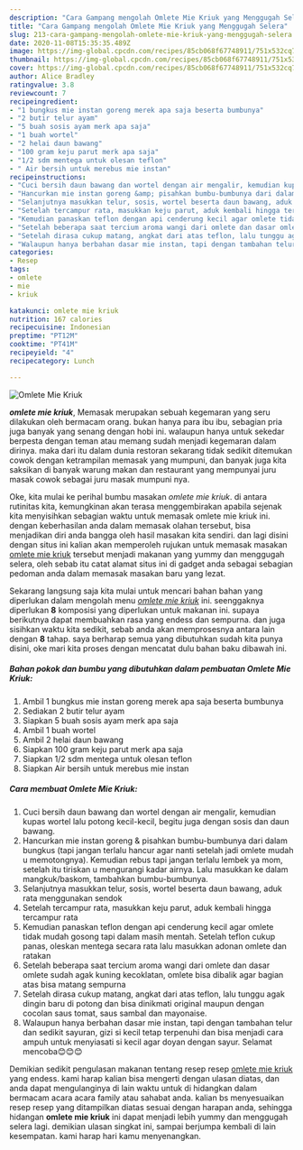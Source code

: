 ```yaml
---
description: "Cara Gampang mengolah Omlete Mie Kriuk yang Menggugah Selera"
title: "Cara Gampang mengolah Omlete Mie Kriuk yang Menggugah Selera"
slug: 213-cara-gampang-mengolah-omlete-mie-kriuk-yang-menggugah-selera
date: 2020-11-08T15:35:35.489Z
image: https://img-global.cpcdn.com/recipes/85cb068f67748911/751x532cq70/omlete-mie-kriuk-foto-resep-utama.jpg
thumbnail: https://img-global.cpcdn.com/recipes/85cb068f67748911/751x532cq70/omlete-mie-kriuk-foto-resep-utama.jpg
cover: https://img-global.cpcdn.com/recipes/85cb068f67748911/751x532cq70/omlete-mie-kriuk-foto-resep-utama.jpg
author: Alice Bradley
ratingvalue: 3.8
reviewcount: 7
recipeingredient:
- "1 bungkus mie instan goreng merek apa saja beserta bumbunya"
- "2 butir telur ayam"
- "5 buah sosis ayam merk apa saja"
- "1 buah wortel"
- "2 helai daun bawang"
- "100 gram keju parut merk apa saja"
- "1/2 sdm mentega untuk olesan teflon"
- " Air bersih untuk merebus mie instan"
recipeinstructions:
- "Cuci bersih daun bawang dan wortel dengan air mengalir, kemudian kupas wortel lalu potong kecil-kecil, begitu juga dengan sosis dan daun bawang."
- "Hancurkan mie instan goreng &amp; pisahkan bumbu-bumbunya dari dalam bungkus (tapi jangan terlalu hancur agar nanti setelah jadi omlete mudah u memotongnya). Kemudian rebus tapi jangan terlalu lembek ya mom, setelah itu tiriskan u mengurangi kadar airnya. Lalu masukkan ke dalam mangkuk/baskom, tambahkan bumbu-bumbunya."
- "Selanjutnya masukkan telur, sosis, wortel beserta daun bawang, aduk rata menggunakan sendok"
- "Setelah tercampur rata, masukkan keju parut, aduk kembali hingga tercampur rata"
- "Kemudian panaskan teflon dengan api cenderung kecil agar omlete tidak mudah gosong tapi dalam masih mentah. Setelah teflon cukup panas, oleskan mentega secara rata lalu masukkan adonan omlete dan ratakan"
- "Setelah beberapa saat tercium aroma wangi dari omlete dan dasar omlete sudah agak kuning kecoklatan, omlete bisa dibalik agar bagian atas bisa matang sempurna"
- "Setelah dirasa cukup matang, angkat dari atas teflon, lalu tunggu agak dingin baru di potong dan bisa dinikmati original maupun dengan cocolan saus tomat, saus sambal dan mayonaise."
- "Walaupun hanya berbahan dasar mie instan, tapi dengan tambahan telur dan sedikit sayuran, gizi si kecil tetap terpenuhi dan bisa menjadi cara ampuh untuk menyiasati si kecil agar doyan dengan sayur. Selamat mencoba😊😊😊"
categories:
- Resep
tags:
- omlete
- mie
- kriuk

katakunci: omlete mie kriuk 
nutrition: 167 calories
recipecuisine: Indonesian
preptime: "PT12M"
cooktime: "PT41M"
recipeyield: "4"
recipecategory: Lunch

---
```



![Omlete Mie Kriuk](https://img-global.cpcdn.com/recipes/85cb068f67748911/751x532cq70/omlete-mie-kriuk-foto-resep-utama.jpg)

<b><i>omlete mie kriuk</i></b>, Memasak merupakan sebuah kegemaran yang seru dilakukan oleh bermacam orang. bukan hanya para ibu ibu, sebagian pria juga banyak yang senang dengan hobi ini. walaupun hanya untuk sekedar berpesta dengan teman atau memang sudah menjadi kegemaran dalam dirinya. maka dari itu dalam dunia restoran sekarang tidak sedikit ditemukan cowok dengan ketrampilan memasak yang mumpuni, dan banyak juga kita saksikan di banyak warung makan dan restaurant yang mempunyai juru masak cowok sebagai juru masak mumpuni nya.

Oke, kita mulai ke perihal bumbu masakan <i>omlete mie kriuk</i>. di antara rutinitas kita, kemungkinan akan terasa menggembirakan apabila sejenak kita menyisihkan sebagian waktu untuk memasak omlete mie kriuk ini. dengan keberhasilan anda dalam memasak olahan tersebut, bisa menjadikan diri anda bangga oleh hasil masakan kita sendiri. dan lagi disini dengan situs ini kalian akan memperoleh rujukan untuk memasak masakan <u>omlete mie kriuk</u> tersebut menjadi makanan yang yummy dan menggugah selera, oleh sebab itu catat alamat situs ini di gadget anda sebagai sebagian pedoman anda dalam memasak masakan baru yang lezat.




Sekarang langsung saja kita mulai untuk mencari bahan bahan yang diperlukan dalam mengolah menu <u><i>omlete mie kriuk</i></u> ini. seenggaknya diperlukan <b>8</b> komposisi yang diperlukan untuk makanan ini. supaya berikutnya dapat membuahkan rasa yang endess dan sempurna. dan juga sisihkan waktu kita sedikit, sebab anda akan memprosesnya antara lain dengan <b>8</b> tahap. saya berharap semua yang dibutuhkan sudah kita punya disini, oke mari kita proses dengan mencatat dulu bahan baku dibawah ini.

<!--inarticleads1-->

##### Bahan pokok dan bumbu yang dibutuhkan dalam pembuatan Omlete Mie Kriuk:

1. Ambil 1 bungkus mie instan goreng merek apa saja beserta bumbunya
1. Sediakan 2 butir telur ayam
1. Siapkan 5 buah sosis ayam merk apa saja
1. Ambil 1 buah wortel
1. Ambil 2 helai daun bawang
1. Siapkan 100 gram keju parut merk apa saja
1. Siapkan 1/2 sdm mentega untuk olesan teflon
1. Siapkan  Air bersih untuk merebus mie instan




<!--inarticleads2-->

##### Cara membuat Omlete Mie Kriuk:

1. Cuci bersih daun bawang dan wortel dengan air mengalir, kemudian kupas wortel lalu potong kecil-kecil, begitu juga dengan sosis dan daun bawang.
1. Hancurkan mie instan goreng &amp; pisahkan bumbu-bumbunya dari dalam bungkus (tapi jangan terlalu hancur agar nanti setelah jadi omlete mudah u memotongnya). Kemudian rebus tapi jangan terlalu lembek ya mom, setelah itu tiriskan u mengurangi kadar airnya. Lalu masukkan ke dalam mangkuk/baskom, tambahkan bumbu-bumbunya.
1. Selanjutnya masukkan telur, sosis, wortel beserta daun bawang, aduk rata menggunakan sendok
1. Setelah tercampur rata, masukkan keju parut, aduk kembali hingga tercampur rata
1. Kemudian panaskan teflon dengan api cenderung kecil agar omlete tidak mudah gosong tapi dalam masih mentah. Setelah teflon cukup panas, oleskan mentega secara rata lalu masukkan adonan omlete dan ratakan
1. Setelah beberapa saat tercium aroma wangi dari omlete dan dasar omlete sudah agak kuning kecoklatan, omlete bisa dibalik agar bagian atas bisa matang sempurna
1. Setelah dirasa cukup matang, angkat dari atas teflon, lalu tunggu agak dingin baru di potong dan bisa dinikmati original maupun dengan cocolan saus tomat, saus sambal dan mayonaise.
1. Walaupun hanya berbahan dasar mie instan, tapi dengan tambahan telur dan sedikit sayuran, gizi si kecil tetap terpenuhi dan bisa menjadi cara ampuh untuk menyiasati si kecil agar doyan dengan sayur. Selamat mencoba😊😊😊




Demikian sedikit pengulasan makanan tentang resep resep <u>omlete mie kriuk</u> yang endess. kami harap kalian bisa mengerti dengan ulasan diatas, dan anda dapat mengulanginya di lain waktu untuk di hidangkan dalam bermacam acara acara family atau sahabat anda. kalian bs menyesuaikan resep resep yang ditampilkan diatas sesuai dengan harapan anda, sehingga hidangan <b>omlete mie kriuk</b> ini dapat menjadi lebih yummy dan menggugah selera lagi. demikian ulasan singkat ini, sampai berjumpa kembali di lain kesempatan. kami harap hari kamu menyenangkan.
